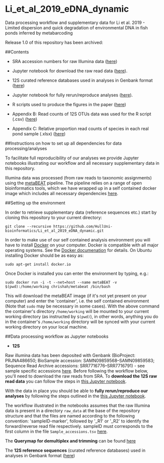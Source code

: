# Li_et_al_2019_eDNA_dynamic



Data processing workflow and supplementary data for Li et al. 2019 - Limited  dispersion  and  quick  degradation  of  environmental  DNA  in  fish  ponds  inferred  by  metabarcoding 

Release 1.0 of this repository has been archived: 

##Contents
 
  - SRA accession numbers for raw Illumina data ([here](https://github.com/HullUni-bioinformatics/Li_et_al_2018_eDNA_dynamic/blob/master/supplementary_data/Sample_accessions.tsv))
  
  - Jupyter notebook for download the raw read data ([here](https://github.com/HullUni-bioinformatics/Li_et_al_2018_eDNA_dynamic/blob/master/How_to_download_Rawdata_from_SRA.ipynb)).
  
  - 12S curated reference databases used in analyses in Genbank format ([here](https://github.com/HullUni-bioinformatics/Li_et_al_2018_eDNA_dynamic/tree/master/supplementary_data/reference_DBs))
   
  - Jupyter notebook for fully rerun/reproduce analyses ([here](https://github.com/HullUni-bioinformatics/Li_et_al_2018_eDNA_dynamic/blob/master/Dynamic_12S_upload.ipynb)).
  
    
  - R scripts used to produce the figures in the paper ([here](https://github.com/HullUni-bioinformatics/Li_et_al_2018_eDNA_dynamic/tree/master/R_script))
  
  
  - Appendix B: Read counts of 12S OTUs data was used for the R script (.csv) ([here](https://github.com/HullUni-bioinformatics/Li_et_al_2018_eDNA_dynamic/blob/master/Appendix_S1.csv))
  
  - Appendix C: Relative proportion read counts of species in each real pond sample (.xlsx) ([here](https://github.com/HullUni-bioinformatics/Li_et_al_2018_eDNA_dynamic/blob/master/Appendix_S1.csv))

##Instructions on how to set up all dependencies for data processing/analyses
 
To facilitate full reproducibility of our analyses we provide Jupyter notebooks illustrating our workflow and all necessary supplementary data in this repository.

Illumina data was processed (from raw reads to taxonomic assignments) using the [metaBEAT](https://github.com/HullUni-bioinformatics/metaBEAT) pipeline. The pipeline relies on a range of open bioinformatics tools, which we have wrapped up in a self contained docker image which includes all necessary dependencies [here](https://hub.docker.com/r/chrishah/metabeat/).

##Setting up the environment

In order to retrieve supplementary data (reference sequences etc.) start by cloning this repository to your current directory:
```
git clone --recursive https://github.com/HullUni-bioinformatics/Li_et_al_2019_eDNA_dynamic.git
```



In order to make use of our self contained analysis environment you will have to install [Docker](https://www.docker.com/) on your computer. Docker is compatible with all major operating systems. See the [Docker documenation](https://docs.docker.com/) for details. On Ubuntu installing Docker should be as easy as:

```
sudo apt-get install docker.io
```

Once Docker is installed you can enter the environment by typing, e.g.:
```
sudo docker run -i -t --net=host --name metaBEAT -v $(pwd):/home/working chrishah/metabeat /bin/bash
```

This will download the metaBEAT image (if it's not yet present on your computer) and enter the 'container', i.e. the self contained environment (Note that `sudo` may be necessary in some cases). With the above command the container's directory `/home/working` will be mounted to your current working directory (as instructed by `$(pwd)`), in other words, anything you do in the container's `/home/working` directory will be synced with your current working directory on your local machine. 

##Data processing workflow as Jupyter notebooks

  - __12S__
 
Raw illumina data has been deposited with Genbank (BioProject: PRJNA486650; BioSample accession: SAMN09859568–SAMN09859583; Sequence Read Archive accessions: SRR7716776–SRR7716791) - see sample specific accessions [here](https://github.com/HullUni-bioinformatics/Li_et_al_2018_eDNA_dynamic/blob/master/supplementary_data/Sample_accessions.tsv). Before following the workflow below, you'll need to download the raw reads from SRA. To __download the 12S raw read data__ you can follow the steps in [this Jupyter notebook](https://github.com/HullUni-bioinformatics/Li_et_al_2018_eDNA_dynamic/blob/master/How_to_download_Rawdata_from_SRA.ipynb).


With the data in place you should be able to __fully rerun/reproduce our analyses__ by following the steps outlined in the [this Jupyter notebook](https://github.com/HullUni-bioinformatics/Li_et_al_2018_eDNA_dynamic/blob/master/Dynamic_12S_upload.ipynb).

The workflow illustrated in the notebooks assumes that the raw Illumina data is present in a directory `raw_data` at the base of the repository structure and that the files are named according to the following convention:
'sampleID-marker', followed by '_R1' or '_R2' to identify the forward/reverse read file respectively. sampleID must corresponds to the first column in the file `Sample_accessions.tsv` [here](https://github.com/HullUni-bioinformatics/Li_et_al_2018_eDNA_dynamic/blob/master/supplementary_data/Sample_accessions.tsv).

The __Querymap for demultiplex and trimming__ can be found [here](https://github.com/HullUni-bioinformatics/Li_et_al_2018_eDNA_dynamic/blob/master/Querymap_demultiplex_trimming.txt)

The __12S reference sequences__ (curated reference databases) used in analyses in Genbank format ([here](https://github.com/HullUni-bioinformatics/Li_et_al_2018_eDNA_dynamic/tree/master/supplementary_data/reference_DBs))
 


